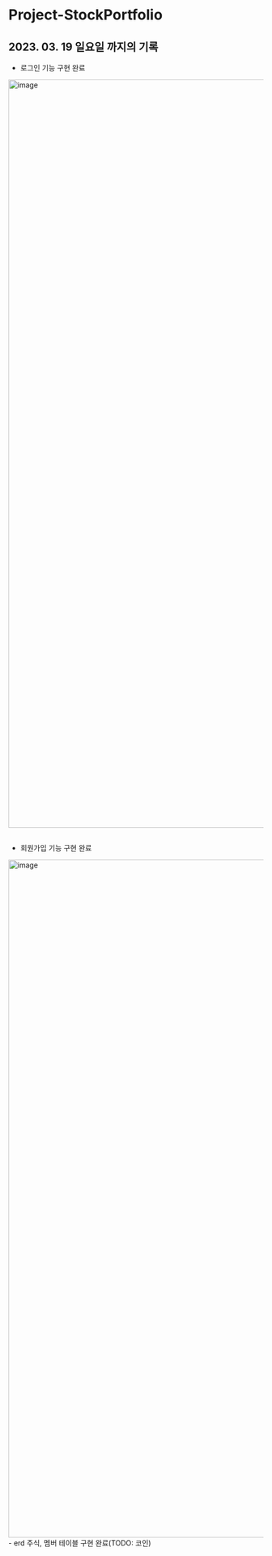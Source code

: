 # Project-StockPortfolio

## 2023. 03. 19 일요일 까지의 기록

- 로그인 기능 구현 완료
<img width="1478" alt="image" src="https://user-images.githubusercontent.com/62834176/226159681-52acdda2-f5d6-4d93-a9e5-57ee630b6480.png">

## 
- 회원가입 기능 구현 완료
<img width="1339" alt="image" src="https://user-images.githubusercontent.com/62834176/226159695-f826611e-b1fa-425f-8e13-14b7ed2db316.png">
- erd 주식, 멤버 테이블 구현 완료(TODO: 코인)
